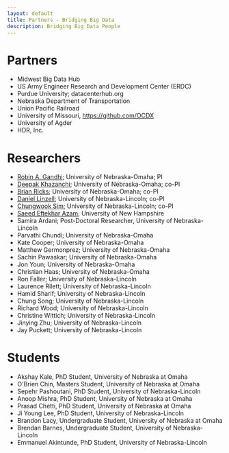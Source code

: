 ```yaml
---
layout: default
title: Partners - Bridging Big Data
description: Bridging Big Data People
---
```


# Partners

* Midwest Big Data Hub
* US Army Engineer Research and Development Center (ERDC)
*	Purdue University; datacenterhub.org  
* Nebraska Department of Transportation
* Union Pacific Railroad
* University of Missouri, https://github.com/OCDX
* University of Agder
* HDR, Inc.

# Researchers

*	[Robin A. Gandhi](http://faculty.ist.unomaha.edu/rgandhi/); University of Nebraska-Omaha; PI
*	[Deepak Khazanchi](http://www.unomaha.edu/college-of-information-science-and-technology/about/faculty-staff/deepak-khazanchi.php); University of Nebraska-Omaha; co-PI
*	[Brian Ricks](http://www.unomaha.edu/college-of-information-science-and-technology/about/faculty-staff/brian-ricks.php); University of Nebraska-Omaha; co-PI
*	[Daniel Linzell](http://engineering.unl.edu/civil/daniel-linzell/); University of Nebraska-Lincoln; co-PI
*	[Chungwook Sim](http://engineering.unl.edu/civil/faculty/chungwook-sim/); University of Nebraska-Lincoln; co-PI
* [Saeed Eftekhar Azam](https://ceps.unh.edu/person/yashar-eftekhar-azam); University of New Hampshire  
* Samira Ardani; Post-Doctoral Researcher, University of Nebraska-Lincoln
*	Parvathi Chundi; University of Nebraska-Omaha
*	Kate Cooper; University of Nebraska-Omaha
*	Matthew Germonprez; University of Nebraska-Omaha
*	Sachin Pawaskar; University of Nebraska-Omaha
*	Jon Youn; University of Nebraska-Omaha
* Christian Haas; University of Nebraska-Omaha
*	Ron Faller; University of Nebraska-Lincoln
*	Laurence Rilett; University of Nebraska-Lincoln
*	Hamid Sharif; University of Nebraska-Lincoln
*	Chung Song; University of Nebraska-Lincoln
*	Richard Wood; University of Nebraska-Lincoln
*	Christine Wittich; University of Nebraska-Lincoln
*	Jinying Zhu; University of Nebraska-Lincoln
* Jay Puckett; University of Nebraska-Lincoln

# Students
* Akshay Kale, PhD Student, University of Nebraska at Omaha  
* O'Brien Chin, Masters Student, University of Nebraska at Omaha  
* Sepehr Pashoutani, PhD Student, University of Nebraska-Lincoln  
* Anoop Mishra, PhD Student, University of Nebraska at Omaha  
* Prasad Chetti, PhD Student, University of Nebraska at Omaha  
* Ji Young Lee, PhD Student, University of Nebraska-Lincoln  
* Brandon Lacy, Undergraduate Student, University of Nebraska at Omaha  
* Brendan Barnes, Undergraduate Student, University of Nebraska-Lincoln
* Emmanuel Akintunde, PhD Student, University of Nebraska-Lincoln
